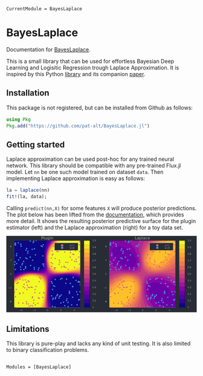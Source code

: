 ```@meta
CurrentModule = BayesLaplace
```

# BayesLaplace

Documentation for [BayesLaplace](https://github.com/pat-alt/BayesLaplace.jl).

This is a small library that can be used for effortless Bayesian Deep Learning and Logisitic Regression trough Laplace Approximation. It is inspired by this Python [library](https://aleximmer.github.io/Laplace/index.html#setup) and its companion [paper](https://arxiv.org/abs/2106.14806).

## Installation

This package is not registered, but can be installed from Github as follows:

```julia
using Pkg
Pkg.add("https://github.com/pat-alt/BayesLaplace.jl")
```

## Getting started

Laplace approximation can be used post-hoc for any trained neural network. This library should be compatible with any pre-trained Flux.jl model. Let `nn` be one such model trained on dataset `data`. Then implementing Laplace approximation is easy as follows:  

```julia
la = laplace(nn)
fit!(la, data);
```

Calling `predict(nn,X)` for some features `X` will produce posterior predictions. The plot below has been lifted from the [documentation](https://www.paltmeyer.com/BayesLaplace.jl/dev/), which provides more detail. It shows the resulting posterior predictive surface for the plugin estimator (left) and the Laplace approximation (right) for a toy data set. 

![](docs/src/www/posterior_predictive_mlp.png)

## Limitations

This library is pure-play and lacks any kind of unit testing. It is also limited to binary classification problems. 

```@index
```

```@autodocs
Modules = [BayesLaplace]
```
